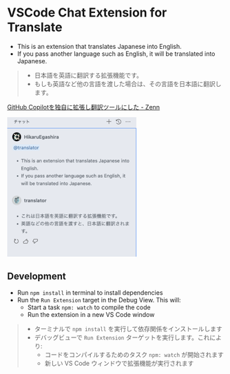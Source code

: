 # VSCode Chat Extension for Translate

- This is an extension that translates Japanese into English.
- If you pass another language such as English, it will be translated into Japanese.

> - 日本語を英語に翻訳する拡張機能です。
> - もしも英語など他の言語を渡した場合は、その言語を日本語に翻訳します。

[GitHub Copilotを独自に拡張し翻訳ツールにした - Zenn](https://zenn.dev/sqer/articles/964e3bc24b5448)

<img src="./screenshot.png" alt="screenshot" width="300" />



## Development

- Run `npm install` in terminal to install dependencies
- Run the `Run Extension` target in the Debug View. This will:
	- Start a task `npm: watch` to compile the code
	- Run the extension in a new VS Code window

> - ターミナルで `npm install` を実行して依存関係をインストールします
> - デバッグビューで `Run Extension` ターゲットを実行します。これにより:
> 	- コードをコンパイルするためのタスク `npm: watch` が開始されます
> 	- 新しい VS Code ウィンドウで拡張機能が実行されます
